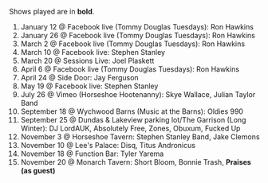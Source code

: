 Shows played are in **bold**.

1. January 12 @ Facebook live (Tommy Douglas Tuesdays): Ron Hawkins
1. January 26 @ Facebook live (Tommy Douglas Tuesdays): Ron Hawkins
1. March 2 @ Facebook live (Tommy Douglas Tuesdays): Ron Hawkins
1. March 10 @ Facebook live: Stephen Stanley
1. March 20 @ Sessions Live: Joel Plaskett
1. April 6 @ Facebook live (Tommy Douglas Tuesdays): Ron Hawkins
1. April 24 @ Side Door: Jay Ferguson
1. May 19 @ Facebook live: Stephen Stanley
1. July 26 @ Vimeo (Horseshoe Hootenanny): Skye Wallace, Julian Taylor Band
1. September 18 @ Wychwood Barns (Music at the Barns): Oldies 990
1. September 25 @ Dundas & Lakeview parking lot/The Garrison (Long Winter): DJ LordAUK, Absolutely Free, Zones, Obuxum, Fucked Up
1. November 3 @ Horseshoe Tavern: Stephen Stanley Band, Jake Clemons
1. November 10 @ Lee's Palace: Disq, Titus Andronicus
1. November 18 @ Function Bar: Tyler Yarema
1. November 20 @ Monarch Tavern: Short Bloom, Bonnie Trash, **Praises (as guest)**
